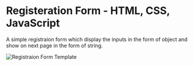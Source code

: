 # Registeration Form - HTML, CSS, JavaScript
A simple registraion form which display the inputs in the form of object and show on next page in the form of string.



![Registraion Form Template](https://github.com/pradeeprawat11/registraion-form/assets/88647301/f656e45d-62df-4c1d-a618-a688a081292d)
